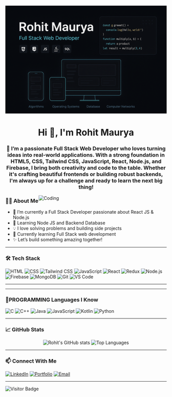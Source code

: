 <p align="center">
  <img src="https://github.com/RohitMaurya139/RohitMaurya139/blob/main/github_banner.png?raw=true" alt="Rohit Maurya Banner"/>
</p>

<h1 align="center">Hi 👋, I'm Rohit Maurya</h1>
<h3 align="center">🔭 I’m a passionate <b> Full Stack Web Developer</b> who loves turning ideas into real-world applications. With a strong foundation in HTML5, CSS, Tailwind CSS, JavaScript, React, Node.js, and Firebase, I bring both creativity and code to the table. Whether it's crafting beautiful frontends or building robust backends, I'm always up for a challenge and ready to learn the next big thing!
</h3>

<img align="right" alt="Coding" width="400" src="https://cdn.dribbble.com/users/1162077/screenshots/3848914/media/320984a1b4a2c1899c7176e9f3e99e4a.gif" />

### 👨‍💻 About Me

- 💼 I’m currently a Full Stack Developer passionate about React JS & Node.js  
- 🌱 Learning Node JS and Backend Database 
- 💡 I love solving problems and building side projects  
- 🧠 Currently learning Full Stack web development  
- ✨ Let’s build something amazing together!

---

### 🛠️ Tech Stack
![HTML](https://img.shields.io/badge/-HTML5-E34F26?logo=html5&logoColor=white&style=flat-square)
![CSS](https://img.shields.io/badge/-CSS3-1572B6?logo=css3&logoColor=white&style=flat-square)
![Tailwind CSS](https://img.shields.io/badge/-TailwindCSS-38B2AC?logo=tailwind-css&logoColor=white&style=flat-square)
![JavaScript](https://img.shields.io/badge/-JavaScript-F7DF1E?logo=javascript&logoColor=black&style=flat-square)
![React](https://img.shields.io/badge/-React-20232A?logo=react&logoColor=61DAFB&style=flat-square)
![Redux](https://img.shields.io/badge/-Redux-764ABC?logo=redux&logoColor=white&style=flat-square)
![Node.js](https://img.shields.io/badge/-Node.js-339933?logo=nodedotjs&logoColor=white&style=flat-square)
![Firebase](https://img.shields.io/badge/-Firebase-FFCA28?logo=firebase&logoColor=black&style=flat-square)
![MongoDB](https://img.shields.io/badge/-MongoDB-47A248?logo=mongodb&logoColor=white&style=flat-square)
![Git](https://img.shields.io/badge/-Git-F05032?logo=git&logoColor=white&style=flat-square)
![VS Code](https://img.shields.io/badge/-VS_Code-007ACC?logo=visual-studio-code&logoColor=white&style=flat-square)

---
---
### 🧠PROGRAMMING Languages I Know

![C](https://img.shields.io/badge/C-00599C?style=for-the-badge&logo=c&logoColor=white)
![C++](https://img.shields.io/badge/C++-00599C?style=for-the-badge&logo=c%2B%2B&logoColor=white)
![Java](https://img.shields.io/badge/Java-007396?style=for-the-badge&logo=java&logoColor=white)
![JavaScript](https://img.shields.io/badge/JavaScript-F7DF1E?style=for-the-badge&logo=javascript&logoColor=black)
![Kotlin](https://img.shields.io/badge/Kotlin-0095D5?style=for-the-badge&logo=kotlin&logoColor=white)
![Python](https://img.shields.io/badge/Python-3776AB?style=for-the-badge&logo=python&logoColor=white)


---

### 📈 GitHub Stats

<p align="center">
  <img src="https://github-readme-stats.vercel.app/api?username=RohitMaurya139&show_icons=true&theme=tokyonight" alt="Rohit's GitHub stats" />
  <img src="https://github-readme-stats.vercel.app/api/top-langs/?username=RohitMaurya139&layout=compact&theme=tokyonight" alt="Top Languages" />
</p>
 
---

### 📫 Connect With Me

[![LinkedIn](https://img.shields.io/badge/-LinkedIn-blue?style=flat-square&logo=linkedin&logoColor=white)](https://www.linkedin.com/in/rohit139maurya/)
[![Portfolio](https://img.shields.io/badge/-My_Portfolio-000?style=flat-square&logo=firefox&logoColor=white)]([https://yourportfolio.com](https://portfolio-rohit-maurya-webdev.netlify.app/))
[![Email](https://img.shields.io/badge/-Email-EA4335?style=flat-square&logo=gmail&logoColor=white)](mailto:rohit139maurya@gmail.com)

---

![Visitor Badge](https://visitor-badge.laobi.icu/badge?page_id=RohitMaurya139)

